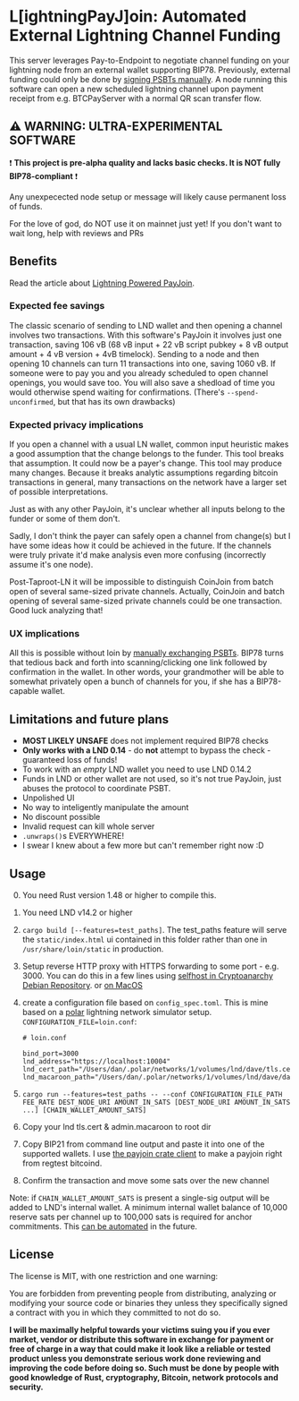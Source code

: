 # L[ightningPayJ]oin: Automated External Lightning Channel Funding

This server leverages Pay-to-Endpoint to negotiate channel funding on your lightning node from an external wallet supporting BIP78. Previously, external funding could only be done by [signing PSBTs manually](https://github.com/lightningnetwork/lnd/blob/master/docs/psbt.md). A node running this software can open a new scheduled lightning channel upon payment receipt from e.g. BTCPayServer with a normal QR scan transfer flow.

## ⚠️ WARNING: ULTRA-EXPERIMENTAL SOFTWARE

❗️ **This project is pre-alpha quality and lacks basic checks. It is NOT fully BIP78-compliant** ❗️

Any unexpecected node setup or message will likely cause permanent loss of funds.

For the love of god, do NOT use it on mainnet just yet!
If you don't want to wait long, help with reviews and PRs

## Benefits

Read the article about [Lightning Powered PayJoin](https://chaincase.app/words/lightning-payjoin?ref=github).

### Expected fee savings

The classic scenario of sending to LND wallet and then opening a channel involves two transactions.
With this software's PayJoin it involves just one transaction, saving 106 vB (68 vB input + 22 vB script pubkey + 8 vB output amount + 4 vB version + 4vB timelock).
Sending to a node and then opening 10 channels can turn 11 transactions into one, saving 1060 vB.
If someone were to pay you and you already scheduled to open channel openings, you would save too.
You will also save a shedload of time you would otherwise spend waiting for confirmations.
(There's `--spend-unconfirmed`, but that has its own drawbacks)

### Expected privacy implications

If you open a channel with a usual LN wallet, common input heuristic makes a good assumption that the change belongs to the funder.
This tool breaks that assumption. It could now be a payer's change.
This tool may produce many changes. Because it breaks analytic assumptions regarding bitcoin transactions in general, many transactions on the network have a larger set of possible interpretations.

Just as with any other PayJoin, it's unclear whether all inputs belong to the funder or some of them don't.

Sadly, I don't think the payer can safely open a channel from change(s) but I have some ideas how it could be achieved in the future.
If the channels were truly private it'd make analysis even more confusing (incorrectly assume it's one node).

Post-Taproot-LN it will be impossible to distinguish CoinJoin from batch open of several same-sized private channels.
Actually, CoinJoin and batch opening of several same-sized private channels could be one transaction.
Good luck analyzing that!

### UX implications

All this is possible without loin by [manually exchanging PSBTs](https://github.com/lightningnetwork/lnd/blob/master/docs/psbt.md).
BIP78 turns that tedious back and forth into scanning/clicking one link followed by confirmation in the wallet.
In other words, your grandmother will be able to somewhat privately open a bunch of channels for you, if she has a BIP78-capable wallet.

## Limitations and future plans

- **MOST LIKELY UNSAFE** does not implement required BIP78 checks
- **Only works with a LND 0.14** - do **not** attempt to bypass the check - guaranteed loss of funds!
- To work with an _empty_ LND wallet you need to use LND 0.14.2
- Funds in LND or other wallet are not used, so it's not true PayJoin, just abuses the protocol to coordinate PSBT.
- Unpolished UI
- No way to inteligently manipulate the amount
- No discount possible
- Invalid request can kill whole server
- `.unwraps()`s EVERYWHERE!
- I swear I knew about a few more but can't remember right now :D

## Usage

0. You need Rust version 1.48 or higher to compile this.
1. You need LND v14.2 or higher
2. `cargo build [--features=test_paths]`. The test_paths feature will serve the `static/index.html` ui contained in this folder rather than one in `/usr/share/loin/static` in production.
3. Setup reverse HTTP proxy with HTTPS forwarding to some port - e.g. 3000.
   You can do this in a few lines using [selfhost in Cryptoanarchy Debian Repository](https://github.com/debian-cryptoanarchy/cryptoanarchy-deb-repo-builder/blob/master/docs/user-level.md#selfhost). or [on MacOS](https://www.storyblok.com/faq/setup-dev-server-https-proxy)
4. create a configuration file based on `config_spec.toml`. This is mine based on a [polar](https://lightningpolar.com/) lightning network simulator setup. `CONFIGURATION_FILE=loin.conf`:

   ```configuration
   # loin.conf

   bind_port=3000
   lnd_address="https://localhost:10004"
   lnd_cert_path="/Users/dan/.polar/networks/1/volumes/lnd/dave/tls.cert"
   lnd_macaroon_path="/Users/dan/.polar/networks/1/volumes/lnd/dave/data/chain/bitcoin/regtest/admin.macaroon"
   ```

5. `cargo run --features=test_paths -- --conf CONFIGURATION_FILE_PATH FEE_RATE DEST_NODE_URI AMOUNT_IN_SATS [DEST_NODE_URI AMOUNT_IN_SATS ...] [CHAIN_WALLET_AMOUNT_SATS]`
6. Copy your lnd tls.cert & admin.macaroon to root dir
7. Copy BIP21 from command line output and paste it into one of the supported wallets. I use [the payjoin crate client](https://github.com/Kixunil/payjoin/tree/master/payjoin-client) to make a payjoin right from regtest bitcoind.
8. Confirm the transaction and move some sats over the new channel

Note: if `CHAIN_WALLET_AMOUNT_SATS` is present a single-sig output will be added to LND's internal wallet.
A minimum internal wallet balance of 10,000 reserve sats per channel up to 100,000 sats is required for anchor commitments. This [can be automated](https://github.com/Kixunil/loin/issues/11) in the future.

## License

The license is MIT, with one restriction and one warning:

You are forbidden from preventing people from distributing, analyzing or modifying your source code or binaries they unless they specifically signed a contract with you in which they committed to not do so.

**I will be maximally helpful towards your victims suing you if you ever market, vendor or distribute this software in exchange for payment or free of charge in a way that could make it look like a reliable or tested product unless you demonstrate serious work done reviewing and improving the code before doing so. Such must be done by people with good knowledge of Rust, cryptography, Bitcoin, network protocols and security.**
